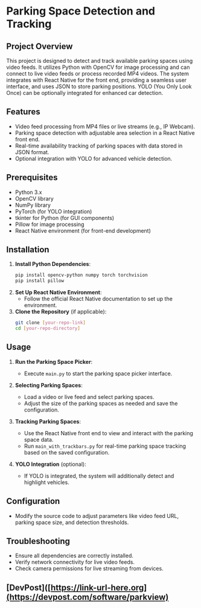 
# Parking Space Detection and Tracking
## Project Overview
This project is designed to detect and track available parking spaces using video feeds. It utilizes Python with OpenCV for image processing and can connect to live video feeds or process recorded MP4 videos. The system integrates with React Native for the front end, providing a seamless user interface, and uses JSON to store parking positions. YOLO (You Only Look Once) can be optionally integrated for enhanced car detection.

## Features
- Video feed processing from MP4 files or live streams (e.g., IP Webcam).
- Parking space detection with adjustable area selection in a React Native front end.
- Real-time availability tracking of parking spaces with data stored in JSON format.
- Optional integration with YOLO for advanced vehicle detection.

## Prerequisites
- Python 3.x
- OpenCV library
- NumPy library
- PyTorch (for YOLO integration)
- tkinter for Python (for GUI components)
- Pillow for image processing
- React Native environment (for front-end development)

## Installation
1. **Install Python Dependencies**:
   ```bash
   pip install opencv-python numpy torch torchvision
   pip install pillow
   ```
2. **Set Up React Native Environment**:
   - Follow the official React Native documentation to set up the environment.
3. **Clone the Repository** (if applicable):
   ```bash
   git clone [your-repo-link]
   cd [your-repo-directory]
   ```

## Usage
1. **Run the Parking Space Picker**:
   - Execute `main.py` to start the parking space picker interface.
2. **Selecting Parking Spaces**:
   - Load a video or live feed and select parking spaces.
   - Adjust the size of the parking spaces as needed and save the configuration.
3. **Tracking Parking Spaces**:
   - Use the React Native front end to view and interact with the parking space data.
   - Run `main_with_trackbars.py` for real-time parking space tracking based on the saved configuration.

4. **YOLO Integration** (optional):
   - If YOLO is integrated, the system will additionally detect and highlight vehicles.

## Configuration
- Modify the source code to adjust parameters like video feed URL, parking space size, and detection thresholds.

## Troubleshooting
- Ensure all dependencies are correctly installed.
- Verify network connectivity for live video feeds.
- Check camera permissions for live streaming from devices.

## [DevPost]([https://link-url-here.org](https://devpost.com/software/parkview)

